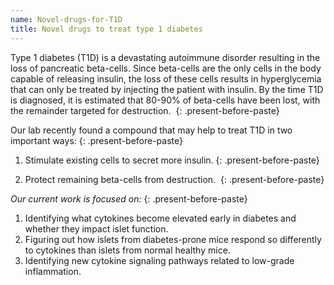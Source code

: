 ```yaml
---
name: Novel-drugs-for-T1D
title: Novel drugs to treat type 1 diabetes
---
```



Type 1 diabetes (T1D) is a devastating autoimmune disorder resulting in the loss of pancreatic beta-cells. Since beta-cells are the only cells in the body capable of releasing insulin, the loss of these cells results in hyperglycemia that can only be treated by injecting the patient with insulin. By the time T1D is diagnosed, it is estimated that 80-90% of beta-cells have been lost, with the remainder targeted for destruction.&nbsp;
{: .present-before-paste}

Our lab recently found a compound that may help to treat T1D in two important ways:
{: .present-before-paste}

1. Stimulate existing cells to secret more insulin.
{: .present-before-paste}

2. Protect remaining beta-cells from destruction.&nbsp;
{: .present-before-paste}

*Our current work is focused on:*
{: .present-before-paste}

1. Identifying what cytokines become elevated early in diabetes and whether they impact islet function.
2. Figuring out how islets from diabetes-prone mice respond so differently to cytokines than islets from normal healthy mice.
3. Identifying new cytokine signaling pathways related to low-grade inflammation.